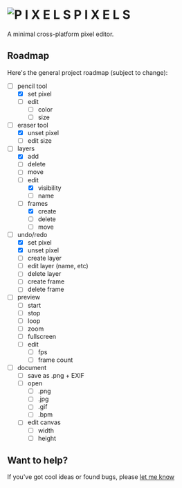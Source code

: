 # ![P I X E L S](https://avatars0.githubusercontent.com/u/29822952?v=4&s=22) P I X E L S

A minimal cross-platform pixel editor. 

## Roadmap

Here's the general project roadmap (subject to change):

- [ ] pencil tool
  - [X] set pixel
  - [ ] edit
    - [ ] color
    - [ ] size
- [ ] eraser tool
  - [X] unset pixel
  - [ ] edit size
- [ ] layers
  - [X] add
  - [ ] delete
  - [ ] move
  - [ ] edit
    - [X] visibility
    - [ ] name
  - [ ] frames
    - [X] create
    - [ ] delete
    - [ ] move
- [ ] undo/redo
  - [X] set pixel 
  - [X] unset pixel
  - [ ] create layer
  - [ ] edit layer (name, etc)
  - [ ] delete layer
  - [ ] create frame
  - [ ] delete frame
- [ ] preview
  - [ ] start
  - [ ] stop
  - [ ] loop
  - [ ] zoom
  - [ ] fullscreen
  - [ ] edit
    - [ ] fps
    - [ ] frame count
- [ ] document
  - [ ] save as .png + EXIF
  - [ ] open
    - [ ] .png
    - [ ] .jpg
    - [ ] .gif
    - [ ] .bpm
  - [ ] edit canvas
    - [ ] width
    - [ ] height

## Want to help?

If you've got cool ideas or found bugs, please [let me know](https://github.com/vsmode/pixels/issues)
